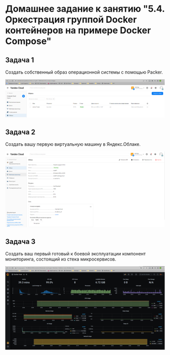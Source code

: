 #  Домашнее задание к занятию "5.4. Оркестрация группой Docker контейнеров на примере Docker Compose"

## Задача 1

Создать собственный образ операционной системы с помощью Packer.

<p align="center">
  <img src="./pic/5.4.1.png">
</p>

## Задача 2

Создать вашу первую виртуальную машину в Яндекс.Облаке.

<p align="center">
  <img src="./pic/5.4.2.png">
</p>

## Задача 3

Создать ваш первый готовый к боевой эксплуатации компонент мониторинга, состоящий из стека микросервисов.

<p align="center">
  <img src="./pic/5.4.3.png">
</p>

